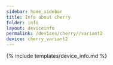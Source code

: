 ```yaml
---
sidebar: home_sidebar
title: Info about cherry
folder: info
layout: deviceinfo
permalink: /devices/cherry//variant2
device: cherry_variant2
---
```

{% include templates/device_info.md %}

